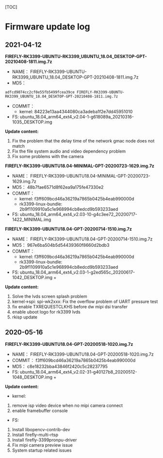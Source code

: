 [TOC]


# Firmware update log


## 2021-04-12
**FIREFLY-RK3399-UBUNTU-RK3399_UBUNTU_18.04_DESKTOP-GPT-20210408-1811.img.7z**
* NAME： FIREFLY-RK3399-UBUNTU-RK3399_UBUNTU_18.04_DESKTOP-GPT-20210408-1811.img.7z
* MD5：
```
adfcd9074cc2cf0e55fb5499fcea39ce FIREFLY-RK3399-UBUNTU-RK3399_UBUNTU_18.04_DESKTOP-GPT-20210408-1811.img.7z
```
* COMMIT：
    * kernel: 84223e13aa4344080ca3adeba1f2e7dd45951010
* FS:
    ubuntu_18.04_arm64_ext4_v2.04-1-g618089a_20210316-1035_DESKTOP.img

**Update content:**
1. Fix the problem that the delay time of the network gmac node does not match
2. Fix the file system audio and video dependency problem
3. Fix some problems with the camera


**FIREFLY-RK3399-UBUNTU18.04-MINIMAL-GPT-20200723-1629.img.7z**
* NAME： FIREFLY-RK3399-UBUNTU18.04-MINIMAL-GPT-20200723-1629.img.7z
* MD5： 48b7fae6571d8f62ea9a175fe47330e2
* COMMIT：
    * kernel: f3ff609bcd46a36219a7865b0425b4eab990000d
    * rk3399-linux-bundle: 2b9f1109910a5c1e968994cb8edcd9b593233aed
* FS: ubuntu_18.04_arm64_ext4_v2.03-10-g4c3ee72_20200717-1422_MINIMAL.img

**FIREFLY-RK3399-UBUNTU18.04-GPT-20200714-1510.img.7z**
* NAME： FIREFLY-RK3399-UBUNTU18.04-GPT-20200714-1510.img.7z
* MD5： 967e6ba504b5d54439360f8660d2bdb3
* COMMIT：
    * kernel: f3ff609bcd46a36219a7865b0425b4eab990000d
    * rk3399-linux-bundle: 2b9f1109910a5c1e968994cb8edcd9b593233aed
* FS: ubuntu_18.04_arm64_ext4_v2.03-1-g2ed565c_20200617-1042_DESKTOP.img +

**Update content:**
1. Solve the lvds screen splash problem
2. kernel->spi: spi-wk2xxx: Fix the overflow problem of UART pressure test
3. fix enable TXREQUESTCLKHS before dw mipi dsi transfer
4. enable uboot logo for rk3399 lvds
5. rkisp update


## 2020-05-16
**FIREFLY-RK3399-UBUNTU18.04-GPT-20200518-1020.img.7z**

* NAME： FIREFLY-RK3399-UBUNTU18.04-GPT-20200518-1020.img.7z
* COMMIT： f3ff609bcd46a36219a7865b0425b4eab990000d
* MD5： c8e18232bba43846f2420c5c28237795
* FS: ubuntu_18.04_arm64_ext4_v2.02-31-g40127b8_20200512-1048_DESKTOP.img +

**Update content:**
* kernel:
1. remove isp video device when no mipi camera connect
2. enable framebuffer console

* FS:
1. Install libopencv-contrib-dev
2. Install firefly-multi-rtsp
3. Install firefly-3399pronpu-driver
4. Fix mipi camera preview issue
5. System startup related issues
